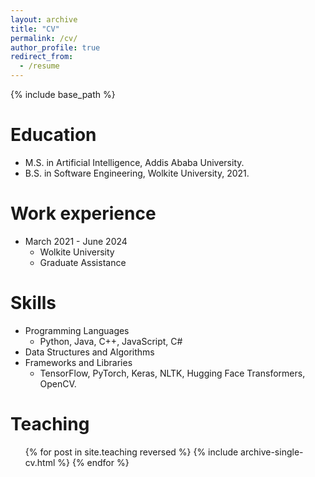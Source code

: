 ```yaml
---
layout: archive
title: "CV"
permalink: /cv/
author_profile: true
redirect_from:
  - /resume
---
```


{% include base_path %}

Education
======
* M.S. in Artificial Intelligence, Addis Ababa University.
* B.S. in Software Engineering, Wolkite University, 2021.

Work experience
======
* March 2021 - June 2024
  * Wolkite University
  * Graduate Assistance


Skills
======
* Programming Languages
  * Python, Java, C++, JavaScript, C#
* Data Structures and Algorithms
* Frameworks and Libraries
  * TensorFlow, PyTorch, Keras, NLTK, Hugging Face Transformers, OpenCV. 

  
Teaching
======
  <ul>{% for post in site.teaching reversed %}
    {% include archive-single-cv.html %}
  {% endfor %}</ul>
  
